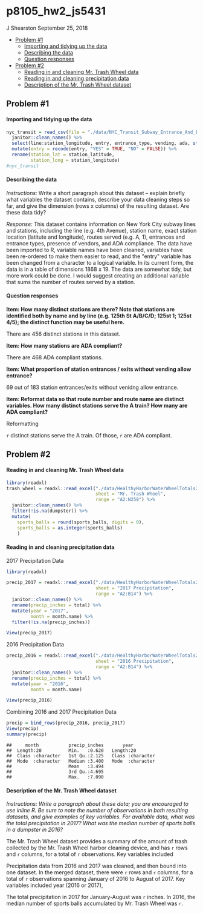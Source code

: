 p8105\_hw2\_js5431
================
J Shearston
September 25, 2018

-   [Problem \#1](#problem-1)
    -   [Importing and tidying up the data](#importing-and-tidying-up-the-data)
    -   [Describing the data](#describing-the-data)
    -   [Question responses](#question-responses)
-   [Problem \#2](#problem-2)
    -   [Reading in and cleaning Mr. Trash Wheel data](#reading-in-and-cleaning-mr.-trash-wheel-data)
    -   [Reading in and cleaning precipitation data](#reading-in-and-cleaning-precipitation-data)
    -   [Description of the Mr. Trash Wheel dataset](#description-of-the-mr.-trash-wheel-dataset)

Problem \#1
-----------

#### Importing and tidying up the data

``` r
nyc_transit = read_csv(file = "./data/NYC_Transit_Subway_Entrance_And_Exit_Data.csv") %>% 
  janitor::clean_names() %>% 
  select(line:station_longitude, entry, entrance_type, vending, ada, starts_with("route")) %>% 
  mutate(entry = recode(entry, "YES" = TRUE, "NO" = FALSE)) %>% 
  rename(station_lat = station_latitude, 
         station_long = station_longitude)
#nyc_transit
```

#### Describing the data

*Instructions:* Write a short paragraph about this dataset – explain briefly what variables the dataset contains, describe your data cleaning steps so far, and give the dimension (rows x columns) of the resulting dataset. Are these data tidy?

*Response:* This dataset contains information on New York City subway lines and stations, including the line (e.g. 4th Avenue), station name, exact station location (latitute and longitude), routes served (e.g. A, 1), entrances and entrance types, presence of vendors, and ADA compliance. The data have been imported to R, variable names have been cleaned, variables have been re-ordered to make them easier to read, and the "entry" variable has been changed from a character to a logical variable. In its current form, the data is in a table of dimensions 1868 x 19. The data are somewhat tidy, but more work could be done. I would suggest creating an additional variable that sums the number of routes served by a station.

#### Question responses

**Item: How many distinct stations are there? Note that stations are identified both by name and by line (e.g. 125th St A/B/C/D; 125st 1; 125st 4/5); the distinct function may be useful here.**

There are 456 distinct stations in this dataset.

**Item: How many stations are ADA compliant?**

There are 468 ADA compliant stations.

**Item: What proportion of station entrances / exits without vending allow entrance?**

69 out of 183 station entrances/exits without venidng allow entrance.

**Item: Reformat data so that route number and route name are distinct variables. How many distinct stations serve the A train? How many are ADA compliant?**

Reformatting

`r` distinct stations serve the A train. Of those, `r` are ADA compliant.

Problem \#2
-----------

#### Reading in and cleaning Mr. Trash Wheel data

``` r
library(readxl)
trash_wheel = readxl::read_excel("./data/HealthyHarborWaterWheelTotals2017-9-26.xlsx",
                                 sheet = "Mr. Trash Wheel", 
                                 range = "A2:N258") %>% 
  janitor::clean_names() %>% 
  filter(!is.na(dumpster)) %>% 
  mutate(
    sports_balls = round(sports_balls, digits = 0),
    sports_balls = as.integer(sports_balls)
    )
```

#### Reading in and cleaning precipitation data

2017 Precipitation Data

``` r
library(readxl)

precip_2017 = readxl::read_excel("./data/HealthyHarborWaterWheelTotals2017-9-26.xlsx",
                                 sheet = "2017 Precipitation", 
                                 range = "A2:B14") %>% 
  janitor::clean_names() %>%
  rename(precip_inches = total) %>% 
  mutate(year = "2017",
         month = month.name) %>% 
  filter(!is.na(precip_inches))

View(precip_2017)
```

2016 Precipitation Data

``` r
precip_2016 = readxl::read_excel("./data/HealthyHarborWaterWheelTotals2017-9-26.xlsx",
                                 sheet = "2016 Precipitation", 
                                 range = "A2:B14") %>% 
  janitor::clean_names() %>%
  rename(precip_inches = total) %>% 
  mutate(year = "2016",
         month = month.name)

View(precip_2016)
```

Combining 2016 and 2017 Precipitation Data

``` r
precip = bind_rows(precip_2016, precip_2017)
View(precip)
summary(precip)
```

    ##     month           precip_inches       year          
    ##  Length:20          Min.   :0.620   Length:20         
    ##  Class :character   1st Qu.:2.125   Class :character  
    ##  Mode  :character   Median :3.400   Mode  :character  
    ##                     Mean   :3.494                     
    ##                     3rd Qu.:4.695                     
    ##                     Max.   :7.090

#### Description of the Mr. Trash Wheel dataset

*Instructions: Write a paragraph about these data; you are encouraged to use inline R. Be sure to note the number of observations in both resulting datasets, and give examples of key variables. For available data, what was the total precipitation in 2017? What was the median number of sports balls in a dumpster in 2016?*

The Mr. Trash Wheel dataset provides a summary of the amount of trash collected by the Mr. Trash Wheel harbor cleaning device, and has `r` rows and `r` columns, for a total of `r` observations. Key variables included

Precipitation data from 2016 and 2017 was cleaned, and then bound into one dataset. In the merged dataset, there were `r` rows and `r` columns, for a total of `r` observations spanning January of 2016 to August of 2017. Key variables included year (2016 or 2017),

The total precipitation in 2017 for January-August was `r` inches. In 2016, the median number of sports balls accumulated by Mr. Trash Wheel was `r`.
